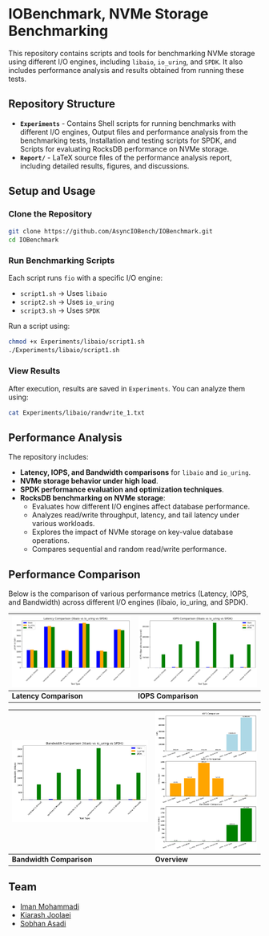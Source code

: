 # IOBenchmark, NVMe Storage Benchmarking

This repository contains scripts and tools for benchmarking NVMe storage using different I/O engines, including `libaio`, `io_uring`, and `SPDK`. It also includes performance analysis and results obtained from running these tests.

## Repository Structure
- **`Experiments`** - Contains Shell scripts for running benchmarks with different I/O engines, Output files and performance analysis from the benchmarking tests, Installation and testing scripts for SPDK, and Scripts for evaluating RocksDB performance on NVMe storage.
- **`Report/`** - LaTeX source files of the performance analysis report, including detailed results, figures, and discussions.

## Setup and Usage

### Clone the Repository
```bash
git clone https://github.com/AsyncIOBench/IOBenchmark.git
cd IOBenchmark
```

### Run Benchmarking Scripts
Each script runs `fio` with a specific I/O engine:
- `script1.sh` → Uses `libaio`
- `script2.sh` → Uses `io_uring`
- `script3.sh` → Uses `SPDK`

Run a script using:
```bash
chmod +x Experiments/libaio/script1.sh
./Experiments/libaio/script1.sh
```

### View Results
After execution, results are saved in `Experiments`. You can analyze them using:
```bash
cat Experiments/libaio/randwrite_1.txt
```

## Performance Analysis
The repository includes:
- **Latency, IOPS, and Bandwidth comparisons** for `libaio` and `io_uring`.
- **NVMe storage behavior under high load**.
- **SPDK performance evaluation and optimization techniques**.
- **RocksDB benchmarking on NVMe storage**: 
  - Evaluates how different I/O engines affect database performance.
  - Analyzes read/write throughput, latency, and tail latency under various workloads.
  - Explores the impact of NVMe storage on key-value database operations.
  - Compares sequential and random read/write performance.

## Performance Comparison

Below is the comparison of various performance metrics (Latency, IOPS, and Bandwidth) across different I/O engines (libaio, io_uring, and SPDK).

| ![Latency Comparison](latency_comparison.png) | ![IOPS Comparison](iops_comparison.png) |
|-----------------------------------------------------|------------------------------------------------|
| **Latency Comparison**                              | **IOPS Comparison**                           |

| ![Bandwidth Comparison](bandwidth_comparison.png) | ![Overview](Overview.png) |
|---------------------------------------------------------|------------------------------------------------------|
| **Bandwidth Comparison**                               | **Overview**                              |

## Team
- [Iman Mohammadi](https://github.com/Imanm02)
- [Kiarash Joolaei](https://github.com/KiaJJ)
- [Sobhan Asadi](https://github.com/SobhanAsadi)